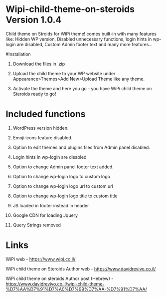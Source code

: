 # Wipi-child-theme-on-steroids Version 1.0.4
Child theme on Stroids for WiPi theme! comes built-in with many features like: Hidden WP version, Disabled unnecessary functions,  login hints in wp-login are disabled, Custom Admin footer text and many more features...

#Installation
1) Download the files in .zip

2) Upload the child theme to your WP website under Appearance>Themes>Add New>Upload Theme like any theme.

3) Activate the theme and here you go - you have WiPi child theme on Steroids ready to go!

# Included functions

1. WordPress version hidden.

2. Emoji icons feature disabled.

3. Option to edit themes and plugins files from Admin panel disabled.

4. Login hints in wp-login are disabled

5. Option to change Admin panel footer text added.

6. Option to change wp-login logo to custom logo

7. Option to change wp-login logo url to custom url

8. Option to change wp-login logo title to custom title

9. JS loaded in footer instead in header

10. Google CDN for loading Jquery

11. Query Strings removed

# Links
WiPi web - https://www.wipi.co.il/

WiPi child theme on Steroids Author web - https://www.davidrevivo.co.il/

WiPi child theme on steroids Author post (Hebrew) - https://www.davidrevivo.co.il/wipi-child-theme-%D7%AA%D7%91%D7%A0%D7%99%D7%AA-%D7%91%D7%AA/



